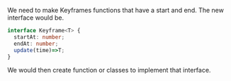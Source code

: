 We need to make Keyframes functions that have a start and end. The new interface would be.

```ts
interface Keyframe<T> {
  startAt: number;
  endAt: number;
  update(time)=>T;
}
```

We would then create function or classes to implement that interface.